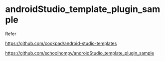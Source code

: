 # androidStudio_template_plugin_sample

Refer

https://github.com/cookpad/android-studio-templates

https://github.com/schoolhompy/androidStudio_template_plugin_sample
